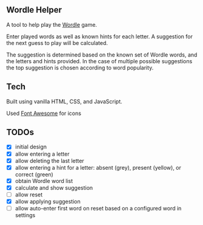 ## Wordle Helper

A tool to help play the [Wordle](https://www.powerlanguage.co.uk/wordle/) game.

Enter played words as well as known hints for each letter.  A suggestion for the next guess to play will be calculated.

The suggestion is determined based on the known set of Wordle words, and the letters and hints provided. In the case of multiple possible suggestions the top suggestion is chosen according to word popularity.

## Tech
Built using vanilla HTML, CSS, and JavaScript. 

Used [Font Awesome](https://fontawesome.com/) for icons  

## TODOs
* [x] initial design
* [x] allow entering a letter
* [x] allow deleting the last letter
* [x] allow entering a hint for a letter: absent (grey), present (yellow), or correct (green)
* [x] obtain Wordle word list
* [x] calculate and show suggestion
* [ ] allow reset
* [x] allow applying suggestion
* [ ] allow auto-enter first word on reset based on a configured word in settings
